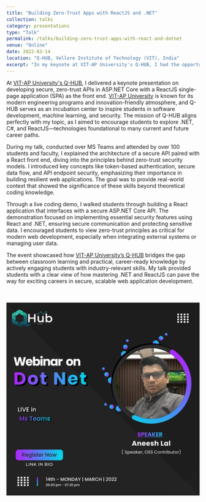 ```yaml
---
title: "Building Zero-Trust Apps with ReactJS and .NET"
collection: talks
category: presentations
type: "Talk"
permalink: /talks/building-zero-trust-apps-with-react-and-dotnet
venue: "Online"
date: 2022-03-14
location: "Q-HUB, Vellore Institute of Technology (VIT), India"
excerpt: "In my keynote at VIT-AP University's Q-HUB, I had the opportunity to engage with over 100 students and faculty members on the fundamentals of building secure APIs with ASP.NET Core and a ReactJS SPA. Hosted over MS Teams, my talk focused on zero-trust architecture and the importance of adopting security-first practices in web development. During the session, I conducted a live coding demo to illustrate best practices in token-based authentication and endpoint security. I shared insights into how zero-trust principles can be applied in modern APIs, making them more secure and resilient. My goal was to show students how they can leverage .NET and ReactJS skills to build scalable and secure web applications, equipping them with the knowledge needed to tackle real-world development challenges."
---
```


At [VIT-AP University's Q-HUB](https://qhub-vitap.github.io/Qhub-Website/), I delivered a keynote presentation on developing secure, zero-trust APIs in ASP.NET Core with a ReactJS single-page application (SPA) as the front end. [VIT-AP University](https://vitap.ac.in/) is known for its modern engineering programs and innovation-friendly atmosphere, and Q-HUB serves as an incubation center to inspire students in software development, machine learning, and security. The mission of Q-HUB aligns perfectly with my topic, as I aimed to encourage students to explore .NET, C#, and ReactJS—technologies foundational to many current and future career paths.

During my talk, conducted over MS Teams and attended by over 100 students and faculty, I explained the architecture of a secure API paired with a React front end, diving into the principles behind zero-trust security models. I introduced key concepts like token-based authentication, secure data flow, and API endpoint security, emphasizing their importance in building resilient web applications. The goal was to provide real-world context that showed the significance of these skills beyond theoretical coding knowledge.

Through a live coding demo, I walked students through building a React application that interfaces with a secure ASP.NET Core API. The demonstration focused on implementing essential security features using React and .NET, ensuring secure communication and protecting sensitive data. I encouraged students to view zero-trust principles as critical for modern web development, especially when integrating external systems or managing user data.

The event showcased how [VIT-AP University’s Q-HUB](https://qhub-vitap.github.io/Qhub-Website/) bridges the gap between classroom learning and practical, career-ready knowledge by actively engaging students with industry-relevant skills. My talk provided students with a clear view of how mastering .NET and ReactJS can pave the way for exciting careers in secure, scalable web application development.

<br/><br/>
<img src='/images/aneesh-vitap-talk-ig.jpg' alt='Aneesh Gopalakrishnan Keynote at VIT-AP Q-HUB'>
